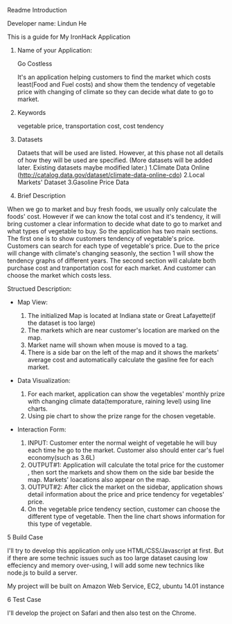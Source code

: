 Readme Introduction

Developer name: Lindun He

This is a guide for My IronHack Application

1. Name of your Application:

    Go Costless

    It's an application helping customers to find the market which costs least(Food and Fuel costs) and show them the tendency of vegetable price with changing of climate so they can decide what date to go to market. 

2. Keywords

    vegetable price, transportation cost, cost tendency

3. Datasets

    Dataets that will be used are listed. However, at this phase not all details of how they will be used are specified.
(More datasets will be added later. Existing datasets maybe modified later.)
    1.Climate Data Online (http://catalog.data.gov/dataset/climate-data-online-cdo)
    2.Local Markets' Dataset
    3.Gasoline Price Data 

4. Brief Description

When we go to market and buy fresh foods, we usually only calculate the foods' cost. However if we can know the total cost and it's tendency, it will bring customer a clear information to decide what date to go to market and what types of vegetable to buy.
So the application has two main sections. The first one is to show customers tendency of vegetable's price. Customers can search for each type of vegetable's price. Due to the price will change with climate's changing seasonly, the section 1 will show the tendency graphs of different years. The second section will calulate both purchase cost and tranportation cost for each market. And customer can choose the market which costs less.

 Structued Description:
 * Map View:
	1. The initialized Map is located at Indiana state or Great Lafayette(if the dataset is too large)
    2. The markets which are near customer's location are marked on the map.
    3. Market name will shown when mouse is moved to a tag.
    4. There is a side bar on the left of the map and it shows the markets' average cost and automatically calculate the gasline fee for each market.

 * Data Visualization:
	1. For each market, application can show the vegetables' monthly prize with changing climate data(temporature, raining level) using line charts.
    2. Using pie chart to show the prize range for the chosen vegetable.
	
 * Interaction Form:
    1. INPUT: Customer enter the normal weight of vegetable he will buy each time he go to the market. Customer also should enter car's fuel economy(such as 3.6L)
    2. OUTPUT#1: Application will calculate the total price for the customer , then sort the markets and show them on the side bar beside the map. Markets' loacations also appear on the map.
    3. OUTPUT#2: After click the market on the sidebar, application shows detail information about the price and price tendency for vegetables' price.
    4. On the vegetable price tendency section, customer can choose the different type of vegetable. Then the line chart shows information for this type of vegetable.


5 Build Case

I'll try to develop this application only use HTML/CSS/Javascript at first. But if there are some technic issues such as too large dataset causing low effeciency and memory over-using, I will add some new technics like node.js to build a server.

My project will be built on Amazon Web Service, EC2, ubuntu 14.01 instance

6 Test Case

I'll develop the project on Safari and then also test on the Chrome.



